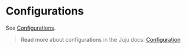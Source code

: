 # Configurations

See [Configurations](https://charmhub.io/opendkim/configurations).

> Read more about configurations in the Juju docs: [Configuration](https://documentation.ubuntu.com/juju/latest/user/reference/configuration/)
